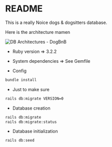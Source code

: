 # README

This is a really Noice dogs & dogsitters database.

Here is the architecture mamen 

![DB Architectures - DogBnB](https://github.com/valentin-orrit/thp-w5d4-DogBnB/assets/107938238/c00e87a2-c77b-4cb4-9f24-58aff0c07d1d)

+ Ruby version => 3.2.2
+ System dependencies => See Gemfile

+ Config
```bash
bundle install
```
+ Just to make sure
```bash
rails db:migrate VERSION=0
```
+ Database creation
```bash
rails db:migrate
rails db:migrate:status  
```
+ Database initialization
```bash
rails db:seed
```
